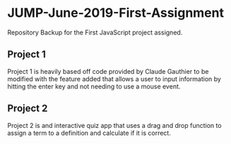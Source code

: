 # JUMP-June-2019-First-Assignment
Repository Backup for the First JavaScript project assigned.

## Project 1
Project 1 is heavily based off code provided by Claude Gauthier to be modified
with the feature added that allows a user to input information by hitting the
enter key and not needing to use a mouse event.

## Project 2
Project 2 is and interactive quiz app that uses a drag and drop function to
assign a term to a definition and calculate if it is correct.

